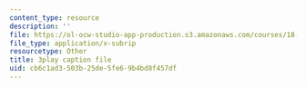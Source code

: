 ```yaml
---
content_type: resource
description: ''
file: https://ol-ocw-studio-app-production.s3.amazonaws.com/courses/18-217-graph-theory-and-additive-combinatorics-fall-2019/cb6c1ad3503b25de5fe69b4bd8f457df_RD9AWDdj-Yk.srt
file_type: application/x-subrip
resourcetype: Other
title: 3play caption file
uid: cb6c1ad3-503b-25de-5fe6-9b4bd8f457df
---
```

